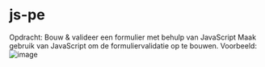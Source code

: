 # js-pe
Opdracht: Bouw & valideer een formulier met behulp van JavaScript
Maak gebruik van JavaScript om de formuliervalidatie op te bouwen.
Voorbeeld:
![image](https://user-images.githubusercontent.com/82269000/159001400-5a60951f-23e7-4be2-8df7-d92b34ab1b32.png)
